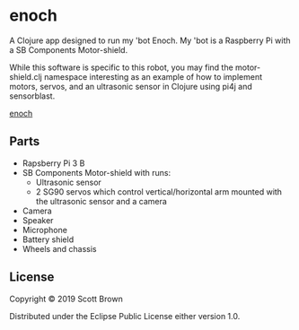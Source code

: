 # enoch

A Clojure app designed to run my 'bot Enoch. My 'bot is a Raspberry Pi with a SB Components Motor-shield.

While this software is specific to this robot, you may find the motor-shield.clj namespace interesting as 
an example of how to implement motors, servos, and an ultrasonic sensor in Clojure using pi4j and 
sensorblast.

[enoch](/doc/enoch.png?raw=true)

## Parts
* Rapsberry Pi 3 B
* SB Components Motor-shield with runs:
  * Ultrasonic sensor
  * 2 SG90 servos which control vertical/horizontal arm mounted with the ultrasonic sensor and a camera
* Camera
* Speaker
* Microphone
* Battery shield
* Wheels and chassis

## License

Copyright © 2019 Scott Brown

Distributed under the Eclipse Public License either version 1.0.
